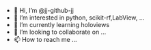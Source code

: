 - 👋 Hi, I’m @jj-github-jj
- 👀 I’m interested in python, scikit-rf,LabView, ...
- 🌱 I’m currently learning holoviews
- 💞️ I’m looking to collaborate on ...
- 📫 How to reach me ...

<!---
jj-github-jj/jj-github-jj is a ✨ special ✨ repository because its `README.md` (this file) appears on your GitHub profile.
You can click the Preview link to take a look at your changes.
--->
